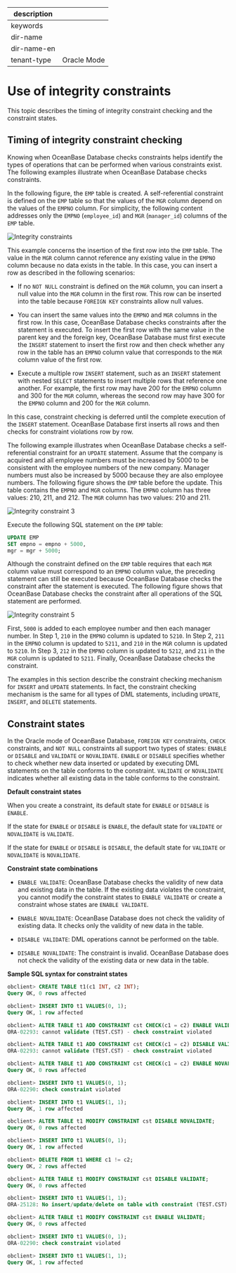 |description||
|---|---|
|keywords||
|dir-name||
|dir-name-en||
|tenant-type|Oracle Mode|

# Use of integrity constraints

This topic describes the timing of integrity constraint checking and the constraint states.

## Timing of integrity constraint checking

Knowing when OceanBase Database checks constraints helps identify the types of operations that can be performed when various constraints exist. The following examples illustrate when OceanBase Database checks constraints.

In the following figure, the `EMP` table is created. A self-referential constraint is defined on the `EMP` table so that the values of the `MGR` column depend on the values of the `EMPNO` column. For simplicity, the following content addresses only the `EMPNO` (`employee_id`) and `MGR` (`manager_id`) columns of the `EMP` table.

![Integrity constraints](https://obbusiness-private.oss-cn-shanghai.aliyuncs.com/doc/img/observer-enterprise/V4.2.1/EN_US/700.reference/100.oceanbase-database-concepts/%E5%86%85%E6%A0%B811-1.png)

This example concerns the insertion of the first row into the `EMP` table. The value in the `MGR` column cannot reference any existing value in the `EMPNO` column because no data exists in the table. In this case, you can insert a row as described in the following scenarios:

* If no `NOT NULL` constraint is defined on the `MGR` column, you can insert a null value into the `MGR` column in the first row. This row can be inserted into the table because `FOREIGN KEY` constraints allow null values.

* You can insert the same values into the `EMPNO` and `MGR` columns in the first row. In this case, OceanBase Database checks constraints after the statement is executed. To insert the first row with the same value in the parent key and the foreign key, OceanBase Database must first execute the `INSERT` statement to insert the first row and then check whether any row in the table has an `EMPNO` column value that corresponds to the `MGR` column value of the first row.

* Execute a multiple row `INSERT` statement, such as an `INSERT` statement with nested `SELECT` statements to insert multiple rows that reference one another. For example, the first row may have 200 for the `EMPNO` column and 300 for the `MGR` column, whereas the second row may have 300 for the `EMPNO` column and 200 for the `MGR` column.

In this case, constraint checking is deferred until the complete execution of the `INSERT` statement. OceanBase Database first inserts all rows and then checks for constraint violations row by row.

The following example illustrates when OceanBase Database checks a self-referential constraint for an `UPDATE` statement. Assume that the company is acquired and all employee numbers must be increased by 5000 to be consistent with the employee numbers of the new company. Manager numbers must also be increased by 5000 because they are also employee numbers. The following figure shows the `EMP` table before the update. This table contains the `EMPNO` and `MGR` columns. The `EMPNO` column has three values: 210, 211, and 212. The `MGR` column has two values: 210 and 211.

![Integrity constraint 3](https://obbusiness-private.oss-cn-shanghai.aliyuncs.com/doc/img/observer-enterprise/V4.2.1/700.reference/100.oceanbase-database-concepts/800.data-integrity-of-oracle-mode/300.use-integrity-constraints-of-oracle-mode/2.integrity-constraints2.png)

Execute the following SQL statement on the `EMP` table:

```sql
UPDATE EMP
SET empno = empno + 5000,
mgr = mgr + 5000;
```

Although the constraint defined on the `EMP` table requires that each `MGR` column value must correspond to an `EMPNO` column value, the preceding statement can still be executed because OceanBase Database checks the constraint after the statement is executed. The following figure shows that OceanBase Database checks the constraint after all operations of the SQL statement are performed.

![Integrity constraint 5](https://obbusiness-private.oss-cn-shanghai.aliyuncs.com/doc/img/observer-enterprise/V4.2.1/EN_US/700.reference/100.oceanbase-database-concepts/%E5%86%85%E6%A0%B811-2.png)

First, `5000` is added to each employee number and then each manager number. In Step 1, `210` in the `EMPNO` column is updated to `5210`. In Step 2, `211` in the `EMPNO` column is updated to `5211`, and `210` in the `MGR` column is updated to `5210`. In Step 3, `212` in the `EMPNO` column is updated to `5212`, and `211` in the `MGR` column is updated to `5211`. Finally, OceanBase Database checks the constraint.

The examples in this section describe the constraint checking mechanism for `INSERT` and `UPDATE` statements. In fact, the constraint checking mechanism is the same for all types of DML statements, including `UPDATE`, `INSERT`, and `DELETE` statements.

## Constraint states

In the Oracle mode of OceanBase Database, `FOREIGN KEY` constraints, `CHECK` constraints, and `NOT NULL` constraints all support two types of states: `ENABLE` or `DISABLE` and `VALIDATE` or `NOVALIDATE`. `ENABLE` or `DISABLE` specifies whether to check whether new data inserted or updated by executing DML statements on the table conforms to the constraint. `VALIDATE` or `NOVALIDATE` indicates whether all existing data in the table conforms to the constraint.

**Default constraint states**

When you create a constraint, its default state for `ENABLE` or `DISABLE` is `ENABLE`.

If the state for `ENABLE` or `DISABLE` is `ENABLE`, the default state for `VALIDATE` or `NOVALIDATE` is `VALIDATE`.

If the state for `ENABLE` or `DISABLE` is `DISABLE`, the default state for `VALIDATE` or `NOVALIDATE` is `NOVALIDATE`.


**Constraint state combinations**

* `ENABLE VALIDATE`: OceanBase Database checks the validity of new data and existing data in the table. If the existing data violates the constraint, you cannot modify the constraint states to `ENABLE VALIDATE` or create a constraint whose states are `ENABLE VALIDATE`.

* `ENABLE NOVALIDATE`: OceanBase Database does not check the validity of existing data. It checks only the validity of new data in the table.

* `DISABLE VALIDATE`: DML operations cannot be performed on the table.

* `DISABLE NOVALIDATE`: The constraint is invalid. OceanBase Database does not check the validity of the existing data or new data in the table.

**Sample SQL syntax for constraint states**

```sql
obclient> CREATE TABLE t1(c1 INT, c2 INT);
Query OK, 0 rows affected

obclient> INSERT INTO t1 VALUES(0, 1);
Query OK, 1 row affected

obclient> ALTER TABLE t1 ADD CONSTRAINT cst CHECK(c1 = c2) ENABLE VALIDATE;
ORA-02293: cannot validate (TEST.CST) - check constraint violated

obclient> ALTER TABLE t1 ADD CONSTRAINT cst CHECK(c1 = c2) DISABLE VALIDATE;
ORA-02293: cannot validate (TEST.CST) - check constraint violated

obclient> ALTER TABLE t1 ADD CONSTRAINT cst CHECK(c1 = c2) ENABLE NOVALIDATE;
Query OK, 0 rows affected

obclient> INSERT INTO t1 VALUES(0, 1);
ORA-02290: check constraint violated

obclient> INSERT INTO t1 VALUES(1, 1);
Query OK, 1 row affected

obclient> ALTER TABLE t1 MODIFY CONSTRAINT cst DISABLE NOVALIDATE;
Query OK, 0 rows affected

obclient> INSERT INTO t1 VALUES(0, 1);
Query OK, 1 row affected

obclient> DELETE FROM t1 WHERE c1 != c2;
Query OK, 2 rows affected

obclient> ALTER TABLE t1 MODIFY CONSTRAINT cst DISABLE VALIDATE;
Query OK, 0 rows affected

obclient> INSERT INTO t1 VALUES(1, 1);
ORA-25128: No insert/update/delete on table with constraint (TEST.CST) disabled and validated

obclient> ALTER TABLE t1 MODIFY CONSTRAINT cst ENABLE VALIDATE;
Query OK, 0 rows affected

obclient> INSERT INTO t1 VALUES(0, 1);
ORA-02290: check constraint violated

obclient> INSERT INTO t1 VALUES(1, 1);
Query OK, 1 row affected
```


